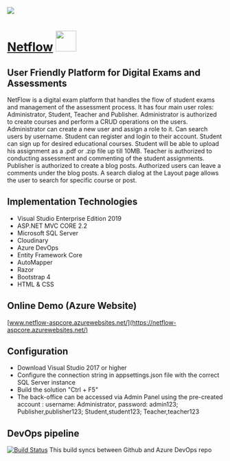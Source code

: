 <div>
    <img src="https://res.cloudinary.com/netflow/image/upload/v1565790934/NetFlow/Images/netflow_h4cich.png" />
</div>	


# [Netflow](https://netflow-aspcore.azurewebsites.net/)  <img src="https://res.cloudinary.com/netflow/image/upload/v1565790933/NetFlow/Images/2019-01-25_23-33-061_uccy3t.jpg" width="48px" height="48px" />

## User Friendly Platform for Digital Exams and Assessments
NetFlow is a digital exam platform that handles the flow of student exams and management of the assessment process.
It has four main user roles: Administrator, Student, Teacher and Publisher. Administrator is authorized to create courses and perform 
a CRUD operations on the users. Administrator can create a new user and assign a role to it. Can search users by username.
Student can register and login to their account. Student can sign up for desired educational courses. Student will be able
to upload his assignment as a .pdf or .zip file up till 10MB. Teacher is authorized to conducting assessment and commenting of
the student assignments. Publisher is authorized to create a blog posts. Authorized users can leave a comments under the blog posts.
A search dialog at the Layout page allows the user to search for specific course or post.

## Implementation Technologies

-  Visual Studio Enterprise Edition 2019
-  ASP.NET MVC CORE 2.2
-  Microsoft SQL Server
-  Cloudinary
-  Azure DevOps
-  Entity Framework Core
-  AutoMapper  
-  Razor
-  Bootstrap 4
-  HTML & CSS

## Online Demo (Azure Website)

[www.netflow-aspcore.azurewebsites.net/](https://netflow-aspcore.azurewebsites.net/)

## Configuration

- Download Visual Studio 2017 or higher
- Configure the connection string in appsettings.json file with the correct SQL Server instance
- Build the solution "Ctrl + F5"
- The back-office can be accessed via Admin Panel using the pre-created account : username: Administrator, password: admin123;
Publisher,publisher123; Student,student123; Teacher,teacher123

## DevOps pipeline

[![Build Status](https://dev.azure.com/mihailtanevazuredevops/NetFlow/_apis/build/status/NetFlow-CI?branchName=master)](https://dev.azure.com/mihailtanevazuredevops/NetFlow/_build/latest?definitionId=1&branchName=master)
This build syncs between Github and Azure DevOps repo